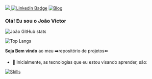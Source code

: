<a href = "mailto:joaovictor.s517.j@gmail.com"><img src="https://img.shields.io/badge/Gmail-D14836?style=for-the-badge&logo=gmail&logoColor=white" target="_red">
[![Linkedin Badge](https://img.shields.io/badge/Linkedin-0077B5?style=for-the-badge&logo=linkedin&logoColor=white)](https://www.linkedin.com/in/jo%C3%A3o-victor-107773204/)
[![Blog](https://img.shields.io/badge/Instagram-E4405F?style=for-the-badge&logo=instagram&logoColor=white)](https://www.instagram.com/kwiw.lower/)
  
### Olá! Eu sou o João Victor

![João GitHub stats](https://github-readme-stats.vercel.app/api?username=Joaovictor517&show_icons=true&theme=dark)

![Top Langs](https://github-readme-stats.vercel.app/api/top-langs/?username=Joaovictor517&show_icons=true&theme=dark)


**Seja Bem vindo** ao meu ➡️repositório de projetos⬅️
- 🔭 Inicialmente, as tecnologias que eu estou visando aprender, são:

[![Skills](https://img.shields.io/badge/Java-F7DF1E?style=for-the-badge&logo=java&logoColor=black)](https://github.com/Joaovictor517/Java)

<!--
- 👯 I’m looking to collaborate on ...
- 🤔 I’m looking for help with ...
- 💬 Ask me about ...
- 📫 How to reach me: ...
- 😄 Pronouns: ...
- ⚡ Fun fact: ...
-->
